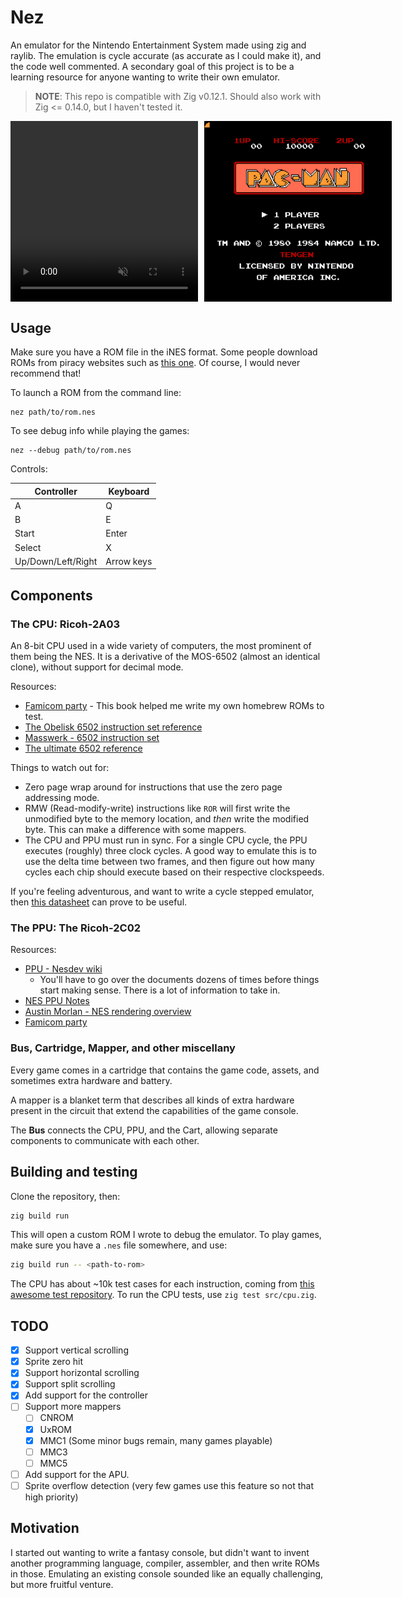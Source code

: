 # Nez

An emulator for the Nintendo Entertainment System made using zig and raylib.
The emulation is cycle accurate (as accurate as I could make it), and the code well commented.
A secondary goal of this project is to be a learning resource for anyone wanting to write their
own emulator.

> **NOTE**: This repo is compatible with Zig v0.12.1.
> Should also work with Zig <= 0.14.0, but I haven't tested it.

<div style="display: flex; gap: 10px;">
     <video width="320" autoplay loop muted>
      <source src="./screens/megaman_gameplay.mp4" type="video/mp4">
      Your browser does not support the video tag.
    </video> 
    <img src="./screens/pacman.png" alt="pacman home screen" width="300px"/>
</div>

## Usage

Make sure you have a ROM file in the iNES format.
Some people download ROMs from piracy websites such as [this one](https://www.emulatorgames.net/roms/nintendo/).
Of course, I would never recommend that!

To launch a ROM from the command line:

```
nez path/to/rom.nes 
```

To see debug info while playing the games:

```
nez --debug path/to/rom.nes
```

Controls:

| Controller         | Keyboard   |
|--------------------|------------|
| A                  | Q          |
| B                  | E          |
| Start              | Enter      |
| Select             | X          |
| Up/Down/Left/Right | Arrow keys |

## Components

### The CPU: Ricoh-2A03

An 8-bit CPU used in a wide variety of computers, the most prominent of them being the NES.
It is a derivative of the MOS-6502 (almost an identical clone), without support for decimal mode.

Resources:

- [Famicom party](https://famicom.party/book/) - This book helped me write my own homebrew ROMs to test.
- [The Obelisk 6502 instruction set reference](https://www.nesdev.org/obelisk-6502-guide/reference.html)
- [Masswerk - 6502 instruction set](https://www.masswerk.at/6502/6502_instruction_set.html)
- [The ultimate 6502 reference](https://www.pagetable.com/c64ref/6502/?tab=2#)

Things to watch out for:
- Zero page wrap around for instructions that use the zero page addressing mode.
- RMW (Read-modify-write) instructions like `ROR` will first write the unmodified byte
  to the memory location, and *then* write the modified byte. This can make a difference
  with some mappers.
- The CPU and PPU must run in sync. For a single CPU cycle, the PPU executes (roughly) three clock cycles.
  A good way to emulate this is to use the delta time between two frames, and then figure out how many cycles
  each chip should execute based on their respective clockspeeds.

If you're feeling adventurous,
and want to write a cycle stepped emulator,
then [this datasheet](https://www.princeton.edu/~mae412/HANDOUTS/Datasheets/6502.pdf) can prove to be useful.

### The PPU: The Ricoh-2C02

Resources:
- [PPU - Nesdev wiki](https://www.nesdev.org/wiki/PPU)
    - You'll have to go over the documents dozens of times before things start making sense.
      There is a lot of information to take in.
- [NES PPU Notes](https://github.com/pjhades/tolarian-academy/blob/master/nes-ppu.md)
- [Austin Morlan - NES rendering overview](https://austinmorlan.com/posts/nes_rendering_overview/)
- [Famicom party](https://famicom.party/book/)

### Bus, Cartridge, Mapper, and other miscellany

Every game comes in a cartridge that contains the game code, assets, and sometimes
extra hardware and battery.

A mapper is a blanket term that describes all kinds of extra hardware present in the circuit that extend the capabilities of the game console.

The **Bus** connects the CPU, PPU, and the Cart, allowing separate components to communicate with each other.

## Building and testing

Clone the repository, then:

```sh
zig build run
```

This will open a custom ROM I wrote to debug the emulator.
To play games, make sure you have a `.nes` file somewhere, and use:
 
 ```sh
 zig build run -- <path-to-rom>
 ```


The CPU has about ~10k test cases for each instruction, coming from [this awesome test repository](https://github.com/TomHarte/ProcessorTests/tree/main/nes6502).
To run the CPU tests, use `zig test src/cpu.zig`.

## TODO

- [x] Support vertical scrolling
- [x] Sprite zero hit
- [x] Support horizontal scrolling
- [x] Support split scrolling
- [x] Add support for the controller
- [ ] Support more mappers
    - [ ] CNROM
    - [x] UxROM
    - [x] MMC1 (Some minor bugs remain, many games playable)
    - [ ] MMC3
    - [ ] MMC5
- [ ] Add support for the APU.
- [ ] Sprite overflow detection (very few games use this feature so not that high priority)

## Motivation

I started out wanting to write a fantasy console,
but didn't want to invent another programming language, compiler, assembler, and then write ROMs in those.
Emulating an existing console sounded like an equally challenging, but more fruitful venture.


